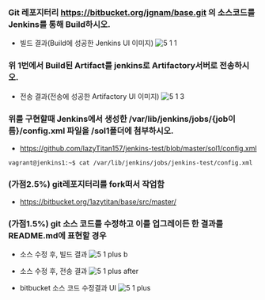 ### Git 레포지터리 https://bitbucket.org/jgnam/base.git 의 소스코드를 Jenkins를 통해 Build하시오.
* 빌드 결과(Build에 성공한 Jenkins UI 이미지)
![5 1 1](https://user-images.githubusercontent.com/8167433/81762390-75b00100-9507-11ea-91c1-abde92955bd6.png)

### 위 1번에서 Build된 Artifact를 jenkins로 Artifactory서버로 전송하시오.
* 전송 결과(전송에 성공한 Artifactory UI 이미지)
![5 1 3](https://user-images.githubusercontent.com/8167433/81762488-b27bf800-9507-11ea-8a82-7bcbfd0332e0.png)

### 위를 구현할때 Jenkins에서 생성한 /var/lib/jenkins/jobs/{job이름}/config.xml 파일을 /sol1폴더에 첨부하시오.
* https://github.com/lazyTitan157/jenkins-test/blob/master/sol1/config.xml
```
vagrant@jenkins1:~$ cat /var/lib/jenkins/jobs/jenkins-test/config.xml
```


### (가점2.5%) git레포지터리를 fork떠서 작업함
- https://bitbucket.org/1azytitan/base/src/master/
### (가점1.5%) git 소스 코드를 수정하고 이를 업그레이든 한 결과를 README.md에 표현할 경우
* 소스 수정 후, 빌드 결과
![5 1 plus b](https://user-images.githubusercontent.com/8167433/81766486-31c1f980-9511-11ea-94a8-a5f50a9eb151.png)
* 소스 수정 후, 전송 결과
![5 1 plus after](https://user-images.githubusercontent.com/8167433/81766461-2242b080-9511-11ea-87c6-7f5ad63c19e1.png)

* bitbucket 소스 코드 수정결과 UI
![5 1 plus](https://user-images.githubusercontent.com/8167433/81766443-1656ee80-9511-11ea-8057-4a84ccd5fbae.png)
